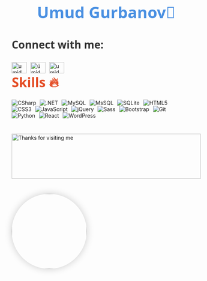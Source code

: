 <h1 align="center" style="font-size: 3em; color: #4A90E2; font-weight: bold; font-family: 'Segoe UI', Tahoma, Geneva, Verdana, sans-serif;">
  Umud Gurbanov👋
</h1>

<h3 align="left" style="font-size: 2em; color: #333333; font-family: 'Segoe UI', Tahoma, Geneva, Verdana, sans-serif;">
  Connect with me:
</h3>
<p align="left">
  <a href="https://linkedin.com/in/umid gurbanov" target="blank">
    <img align="center" src="https://raw.githubusercontent.com/rahuldkjain/github-profile-readme-generator/master/src/images/icons/Social/linked-in-alt.svg" alt="umid gurbanov" height="30" width="40" style="float: left; margin-right: 10px;"/>
  </a>
  <a href="https://fb.com/ümid qurbanov" target="blank">
    <img align="center" src="https://raw.githubusercontent.com/rahuldkjain/github-profile-readme-generator/master/src/images/icons/Social/facebook.svg" alt="ümid qurbanov" height="30" width="40" style="float: left; margin-right: 10px;"/>
  </a>
  <a href="https://instagram.com/umid._100" target="blank">
    <img align="center" src="https://raw.githubusercontent.com/rahuldkjain/github-profile-readme-generator/master/src/images/icons/Social/instagram.svg" alt="umid._100" height="30" width="40" style="float: left;"/>
  </a>
</p>

<h1 style="clear: both; font-size: 2.5em; color: #E44D26; font-family: 'Segoe UI', Tahoma, Geneva, Verdana, sans-serif; margin-top: 40px;">
  Skills 🔥
</h1>
<div align='center'>
  <img src="https://img.shields.io/badge/C%23-239120?style=for-the-badge&logo=c-sharp&logoColor=white" title="CSharp" alt="CSharp" style="float: left; margin-right: 10px;"/>&nbsp;
  <img src="https://img.shields.io/badge/.NET-512BD4?style=for-the-badge&logo=dotnet&logoColor=white" title=".NET" alt=".NET" style="float: left; margin-right: 10px;"/>&nbsp;
  <img src="https://img.shields.io/badge/MySQL-005C84?style=for-the-badge&logo=mysql&logoColor=white" title="MySQL" alt="MySQL" style="float: left; margin-right: 10px;"/>&nbsp;
  <img src="https://img.shields.io/badge/Microsoft%20SQL%20Server-CC2927?style=for-the-badge&logo=microsoft%20sql%20server&logoColor=white" title="MsSQL" alt="MsSQL" style="float: left; margin-right: 10px;"/>&nbsp;
  <img src="https://img.shields.io/badge/SQLite-07405E?style=for-the-badge&logo=sqlite&logoColor=white" title="SQLite" alt="SQLite" style="float: left; margin-right: 10px;"/>&nbsp;
  <img src="https://img.shields.io/badge/HTML5-E34F26?style=for-the-badge&logo=html5&logoColor=white" title="HTML5" alt="HTML5" style="float: left; margin-right: 10px;"/>&nbsp;
  <img src="https://img.shields.io/badge/CSS3-1572B6?style=for-the-badge&logo=css3&logoColor=white" title="CSS3" alt="CSS3" style="float: left; margin-right: 10px;"/>&nbsp;
  <img src="https://img.shields.io/badge/JavaScript-323330?style=for-the-badge&logo=javascript&logoColor=F7DF1E" title="JavaScript" alt="JavaScript" style="float: left; margin-right: 10px;"/>&nbsp;
  <img src="https://img.shields.io/badge/jQuery-0769AD?style=for-the-badge&logo=jquery&logoColor=white" title="jQuery" alt="jQuery" style="float: left; margin-right: 10px;"/>&nbsp;
  <img src="https://img.shields.io/badge/Sass-CC6699?style=for-the-badge&logo=sass&logoColor=white" title="Sass" alt="Sass" style="float: left; margin-right: 10px;"/>&nbsp;
  <img src="https://img.shields.io/badge/Bootstrap-563D7C?style=for-the-badge&logo=bootstrap&logoColor=white" title="Bootstrap" alt="Bootstrap" style="float: left; margin-right: 10px;"/>&nbsp;
  <img src="https://img.shields.io/badge/GIT-E44C30?style=for-the-badge&logo=git&logoColor=white" title="Git" alt="Git" style="float: left; margin-right: 10px;"/>&nbsp;
  <img src="https://img.shields.io/badge/Python-3776AB?style=for-the-badge&logo=python&logoColor=white" title="Python" alt="Python" style="float: left; margin-right: 10px;"/>&nbsp;
  <img src="https://img.shields.io/badge/React-61DAFB?style=for-the-badge&logo=react&logoColor=white" title="React" alt="React" style="float: left; margin-right: 10px;"/>&nbsp;
  <img src="https://img.shields.io/badge/WordPress-21759B?style=for-the-badge&logo=wordpress&logoColor=white" title="WordPress" alt="WordPress" style="float: left;"/>
</div>

<img height="120" alt="Thanks for visiting me" width="100%" src="https://raw.githubusercontent.com/BrunnerLivio/brunnerlivio/master/images/marquee.svg" style="clear: both; margin-top: 40px;" />

<div align="center" style="margin-top: 40px;">
  <img src="https://profile-counter.glitch.me/{adilababayeva13}/count.svg" style="float: left; width: 200px; height: 200px; border-radius: 50%; box-shadow: 0px 0px 20px rgba(0, 0, 0, 0.2);"/>
</div>

